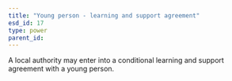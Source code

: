 ```yaml
---
title: "Young person - learning and support agreement"
esd_id: 17
type: power
parent_id:  
---
```


A local authority may enter into a conditional learning and support agreement with a young person.

